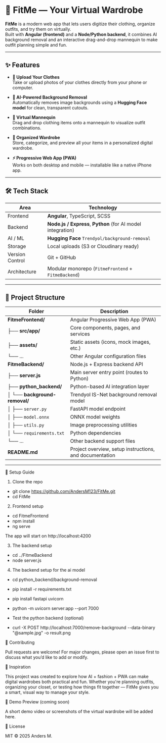 # 🧥 FitMe — Your Virtual Wardrobe

**FitMe** is a modern web app that lets users digitize their clothing, organize outfits, and try them on virtually.  
Built with **Angular (frontend)** and a **Node/Python backend**, it combines AI background removal and an interactive drag-and-drop mannequin to make outfit planning simple and fun.

---

## ✨ Features

- **📸 Upload Your Clothes**  
  Take or upload photos of your clothes directly from your phone or computer.

- **🧠 AI-Powered Background Removal**  
  Automatically removes image backgrounds using a **Hugging Face model** for clean, transparent cutouts.

- **🧍 Virtual Mannequin**  
  Drag and drop clothing items onto a mannequin to visualize outfit combinations.

- **👕 Organized Wardrobe**  
  Store, categorize, and preview all your items in a personalized digital wardrobe.

- **⚡ Progressive Web App (PWA)**  
  Works on both desktop and mobile — installable like a native iPhone app.

---

## 🛠️ Tech Stack

| Area | Technology |
|------|-------------|
| Frontend | **Angular**, TypeScript, SCSS |
| Backend | **Node.js / Express**, **Python** (for AI model integration) |
| AI / ML | **Hugging Face** `Trendyol/background-removal` |
| Storage | Local uploads (S3 or Cloudinary ready) |
| Version Control | Git + GitHub |
| Architecture | Modular monorepo (`FitmeFrontend` + `FitmeBackend`) |

---

## 🚀 Project Structure

| Folder | Description |
|---------|--------------|
| **FitmeFrontend/** | Angular Progressive Web App (PWA) |
| ├── **src/app/** | Core components, pages, and services |
| ├── **assets/** | Static assets (icons, mock images, etc.) |
| └── ... | Other Angular configuration files |
| **FitmeBackend/** | Node.js + Express backend API |
| ├── **server.js** | Main server entry point (routes to Python) |
| ├── **python_backend/** | Python-based AI integration layer |
| │ └── **background-removal/** | Trendyol IS-Net background removal model |
| │     ├── `server.py` | FastAPI model endpoint |
| │     ├── `model.onnx` | ONNX model weights |
| │     ├── `utils.py` | Image preprocessing utilities |
| │     └── `requirements.txt` | Python dependencies |
| └── ... | Other backend support files |
| **README.md** | Project overview, setup instructions, and documentation |

---

🧩 Setup Guide
1. Clone the repo
 - git clone https://github.com/AndersM123/FitMe.git
 - cd FitMe

2. Frontend setup
 - cd FitmeFrontend
 - npm install
 - ng serve

The app will start on http://localhost:4200

3. The backend setup
 - cd ../FitmeBackend
 - node server.js

4. The backend setup for the ai model
 - cd python_backend/background-removal
 - pip install -r requirements.txt
 - pip install fastapi uvicorn
 - python -m uvicorn server:app --port 7000

 - Test the python backend (optional)
 -   curl -X POST http://localhost:7000/remove-background --data-binary "@sample.jpg" -o result.png



🤝 Contributing

Pull requests are welcome! For major changes, please open an issue first to discuss what you’d like to add or modify.

🧠 Inspiration

This project was created to explore how AI + fashion + PWA can make digital wardrobes both practical and fun.
Whether you're planning outfits, organizing your closet, or testing how things fit together — FitMe gives you a smart, visual way to manage your style.

📸 Demo Preview (coming soon)

A short demo video or screenshots of the virtual wardrobe will be added here.

📄 License

MIT © 2025 Anders M.
